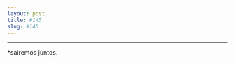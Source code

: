 ```yaml
---
layout: post
title: #145
slug: #145
---
```

---
<p class="description" style="text-align: justify;">
*sairemos juntos.
